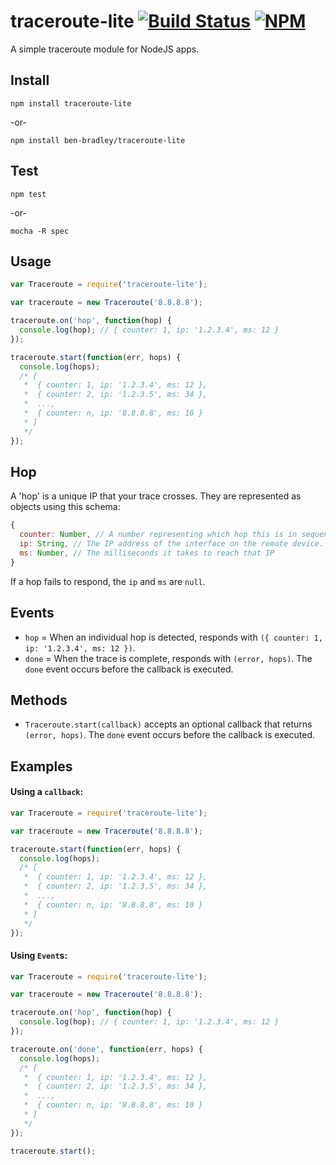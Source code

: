 # traceroute-lite [![Build Status](https://secure.travis-ci.org/ben-bradley/traceroute-lite.png)](http://travis-ci.org/ben-bradley/traceroute-lite) [![NPM](https://nodei.co/npm/traceroute-lite.png?downloads=true)](https://nodei.co/npm/traceroute-lite/)

A simple traceroute module for NodeJS apps.

## Install

```
npm install traceroute-lite
```

-or-

```
npm install ben-bradley/traceroute-lite
```

## Test

```
npm test
```

-or-

```
mocha -R spec
```

## Usage

```javascript
var Traceroute = require('traceroute-lite');

var traceroute = new Traceroute('8.8.8.8');

traceroute.on('hop', function(hop) {
  console.log(hop); // { counter: 1, ip: '1.2.3.4', ms: 12 }
});

traceroute.start(function(err, hops) {
  console.log(hops);
  /* [
   *  { counter: 1, ip: '1.2.3.4', ms: 12 },
   *  { counter: 2, ip: '1.2.3.5', ms: 34 },
   *  ...,
   *  { counter: n, ip: '8.8.8.8', ms: 10 }
   * ]
   */
});
```

## Hop

A 'hop' is a unique IP that your trace crosses.  They are represented as objects using this schema:

```javascript
{
  counter: Number, // A number representing which hop this is in sequence.
  ip: String, // The IP address of the interface on the remote device.
  ms: Number, // The milliseconds it takes to reach that IP
}
```

If a hop fails to respond, the `ip` and `ms` are `null`.

## Events

- `hop` = When an individual hop is detected, responds with `({ counter: 1, ip: '1.2.3.4', ms: 12 })`.
- `done` = When the trace is complete, responds with `(error, hops)`.  The `done` event occurs before the callback is executed.

## Methods

- `Traceroute.start(callback)` accepts an optional callback that returns `(error, hops)`.  The `done` event occurs before the callback is executed.

## Examples

#### Using a `callback`:

```javascript
var Traceroute = require('traceroute-lite');

var traceroute = new Traceroute('8.8.8.8');

traceroute.start(function(err, hops) {
  console.log(hops);
  /* [
   *  { counter: 1, ip: '1.2.3.4', ms: 12 },
   *  { counter: 2, ip: '1.2.3.5', ms: 34 },
   *  ...,
   *  { counter: n, ip: '8.8.8.8', ms: 10 }
   * ]
   */
});
```

#### Using `Event`s:

```javascript
var Traceroute = require('traceroute-lite');

var traceroute = new Traceroute('8.8.8.8');

traceroute.on('hop', function(hop) {
  console.log(hop); // { counter: 1, ip: '1.2.3.4', ms: 12 }
});

traceroute.on('done', function(err, hops) {
  console.log(hops);
  /* [
   *  { counter: 1, ip: '1.2.3.4', ms: 12 },
   *  { counter: 2, ip: '1.2.3.5', ms: 34 },
   *  ...,
   *  { counter: n, ip: '8.8.8.8', ms: 10 }
   * ]
   */
});

traceroute.start();
```
